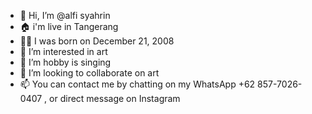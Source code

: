 - 👋 Hi, I’m @alfi syahrin
- 🏠 i'm live in Tangerang
- 👶🏻 I was born on December 21, 2008
- 👀 I’m interested in art
- 🌱 I’m hobby is singing
- 💞️ I’m looking to collaborate on art
- 📫 You can contact me by chatting on my WhatsApp +62 857-7026-0407 , or direct message on Instagram

<!---
alfiisyahrinn21/alfiisyahrinn21 is a ✨ special ✨ repository because its `README.md` (this file) appears on your GitHub profile.
You can click the Preview link to take a look at your changes.
--->
